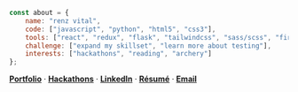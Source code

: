 ```javascript
const about = {
    name: "renz vital",
    code: ["javascript", "python", "html5", "css3"],
    tools: ["react", "redux", "flask", "tailwindcss", "sass/scss", "firebase", "insomnia"],
    challenge: ["expand my skillset", "learn more about testing"],
    interests: ["hackathons", "reading", "archery"]
};
```

[**Portfolio**](https://rvitality.github.io/v1/) · [**Hackathons**](https://devpost.com/rvitality) · [**LinkedIn**](https://www.linkedin.com/in/renz-vital/) · [**Résumé**](https://drive.google.com/file/d/15TECqTAE7kPx2Eke7WOq6UK_YqD_H6e7/view?usp=share_link) · [**Email**](mailto:vital.renzjohn@gmail.com)
